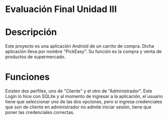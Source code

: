 # Evaluación Final Unidad III
# Descripción
Este proyecto es una aplicación Android de un carrito de compra. Dicha aplicación lleva por nombre "PickEasy". Su función es la compra y venta de productos de supermercado.

# Funciones
Existen dos perfiles, uno de "Cliente" y el otro de "Administrador". Este Login lo hice con SQLite y al momento de ingresar a la aplicación, el usuario tiene que seleccionar uno de las dos opciones, pero si ingresa credenciales que son de cliente en administrador no admite iniciar sesión, tiene que poner las credenciales correctas.
